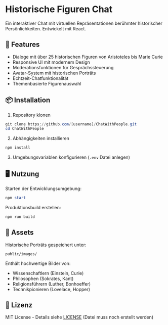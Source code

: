 # Historische Figuren Chat

Ein interaktiver Chat mit virtuellen Repräsentationen berühmter historischer Persönlichkeiten. Entwickelt mit React.

## 🚀 Features
- Dialoge mit über 25 historischen Figuren von Aristoteles bis Marie Curie
- Responsive UI mit modernem Design
- Moderationsfunktionen für Gesprächssteuerung
- Avatar-System mit historischen Porträts
- Echtzeit-Chatfunktionalität
- Themenbasierte Figurenauswahl

## 📦 Installation
1. Repository klonen
```powershell
git clone https://github.com/[username]/ChatWithPeople.git
cd ChatWithPeople
```
2. Abhängigkeiten installieren
```powershell
npm install
```
3. Umgebungsvariablen konfigurieren (`.env` Datei anlegen)

## 🖥️ Nutzung
Starten der Entwicklungsumgebung:
```powershell
npm start
```

Produktionsbuild erstellen:
```powershell
npm run build
```

## 📂 Assets
Historische Porträts gespeichert unter:
```
public/images/
```
Enthält hochwertige Bilder von:
- Wissenschaftlern (Einstein, Curie)
- Philosophen (Sokrates, Kant)
- Religionsführern (Luther, Bonhoeffer)
- Technikpionieren (Lovelace, Hopper)

## 📄 Lizenz
MIT License - Details siehe [LICENSE](LICENSE) (Datei muss noch erstellt werden)

